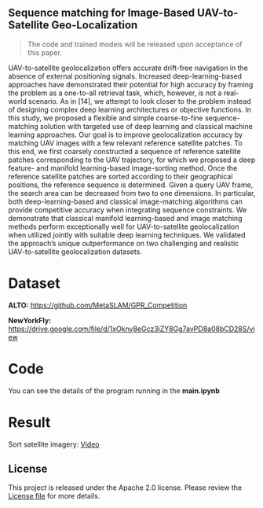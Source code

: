 ## Sequence matching for Image-Based UAV-to-Satellite Geo-Localization

> The code and trained models will be released upon acceptance of this paper.
> 
UAV-to-satellite geolocalization offers accurate drift-free navigation in the absence of external positioning signals. Increased deep-learning-based approaches have demonstrated their potential for high accuracy by framing the problem as a one-to-all retrieval task, which, however, is not a real-world scenario. As in [14], we attempt to look closer to the problem instead of designing complex deep learning architectures or objective functions. In this study, we proposed a flexible and simple coarse-to-fine sequence-matching solution with targeted use of deep learning and classical machine learning approaches. Our goal is to improve geolocalization accuracy by matching UAV images with a few relevant reference satellite patches. To this end, we first coarsely constructed a sequence of reference satellite patches corresponding to the UAV trajectory, for which we proposed a deep feature- and manifold learning-based image-sorting  method. Once the reference satellite patches are sorted according to their geographical positions, the reference sequence is determined. Given a query UAV frame, the search area can be decreased from two to one dimensions. In particular, both deep-learning-based and classical image-matching algorithms can provide competitive accuracy when integrating sequence constraints. We demonstrate that classical manifold learning-based and image matching methods perform exceptionally well for UAV-to-satellite geolocalization when utilized jointly with suitable deep learning techniques.
We validated the approach’s unique outperformance on two challenging and realistic UAV-to-satellite geolocalization datasets.
# Dataset

**ALTO:** https://github.com/MetaSLAM/GPR_Competition

**NewYorkFly:** https://drive.google.com/file/d/1xOkny8eGcz3iZY8Gg7avPD8a08bCD28S/view

# Code

You can see the details of the program running in the **main.ipynb**

# Result
Sort satellite imagery:
[Video](video/SortedSatelliteImages.mp4)

## License

This project is released under the  Apache 2.0 license. Please review the [License file](LICENSE) for more details.


